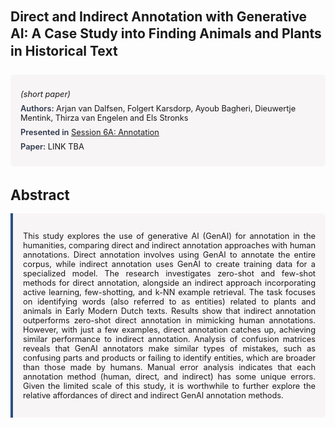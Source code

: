 
<style>    
    h2 {
        margin-top: 0;
        margin-bottom: 1.5rem;
        line-height: 1.3;
    }
    
    h3 {
        margin-top: 2rem;
        margin-bottom: 1rem;
        font-size: 1.4rem;
        font-weight:bold;
    }
    
    .metadata {
        background-color: rgba(96,24,67,0.03);
        padding: 1rem;
        font-size:0.8rem;
        border-radius: 6px;
        margin-bottom: 2rem;
    }
    
    .metadata p {
        margin: 0.5rem 0;
    }
    
    .abstract {
        text-align: justify;
        font-size:0.8rem;
        padding: 1rem;
        background-color: rgba(96,24,67,0.03);
        border-left: 4px solid #2c5282;
        border-radius: 0 6px 6px 0;
    }
    
    strong {
        color: #2d3748;
        font-weight: 600;
    }
</style>
<main role="main">
<h2>Direct and Indirect Annotation with Generative AI: A Case Study into Finding Animals and Plants in Historical Text</h2>

<section class="metadata">
<p style='font-size:0.8rem'><i>(short paper)</i></p>
<p><strong>Authors:</strong> Arjan van Dalfsen, Folgert Karsdorp, Ayoub Bagheri, Dieuwertje Mentink, Thirza van Engelen and Els Stronks</p>
<p><strong>Presented in</strong> <a href="/programme/#session6A">Session 6A: Annotation</a></p>
<p><strong>Paper:</strong> LINK TBA</p>
</section>

<section>
<h3>Abstract</h3>
<div class="abstract">
<p>This study explores the use of generative AI (GenAI) for annotation in the humanities, comparing direct and indirect annotation approaches with human annotations. Direct annotation involves using GenAI to annotate the entire corpus, while indirect annotation uses GenAI to create training data for a specialized model. The research investigates zero-shot and few-shot methods for direct annotation, alongside an indirect approach incorporating active learning, few-shotting, and k-NN example retrieval. The task focuses on identifying words (also referred to as entities) related to plants and animals in Early Modern Dutch texts. Results show that indirect annotation outperforms zero-shot direct annotation in mimicking human annotations. However, with just a few examples, direct annotation catches up, achieving similar performance to indirect annotation. Analysis of confusion matrices reveals that GenAI annotators make similar types of mistakes, such as confusing parts and products or failing to identify entities, which are broader than those made by humans. Manual error analysis indicates that each annotation method (human, direct, and indirect) has some unique errors. Given the limited scale of this study, it is worthwhile to further explore the relative affordances of direct and indirect GenAI annotation methods.</p>
</div>
</section>
</main>